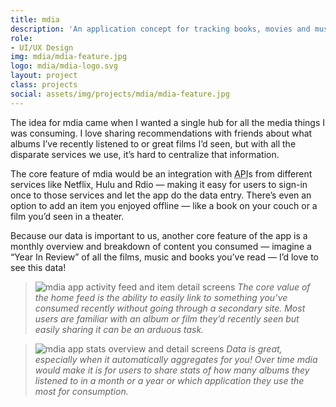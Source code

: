 ```yaml
---
title: mdia
description: 'An application concept for tracking books, movies and music you enjoy.'
role:
- UI/UX Design
img: mdia/mdia-feature.jpg
logo: mdia/mdia-logo.svg
layout: project
class: projects
social: assets/img/projects/mdia/mdia-feature.jpg
---
```


The idea for mdia came when I wanted a single hub for all the media things I was consuming. I love sharing recommendations with friends about what albums I’ve recently listened to or great films I’d seen, but with all the disparate services we use, it’s hard to centralize that information.

The core feature of mdia would be an integration with <abbr title="Application Program Interface">API</abbr>s from different services like Netflix, Hulu and Rdio — making it easy for users to sign-in once to those services and let the app do the data entry. There’s even an option to add an item you enjoyed offline — like a book on your couch or a film you’d seen in a theater.

Because our data is important to us, another core feature of the app is a monthly overview and breakdown of content you consumed — imagine a “Year In Review” of all the films, music and books you’ve read — I’d love to see this data!

> <img class="lazy" data-src="{{ site.baseurl }}/assets/img/projects/mdia/mdia-1.png" alt="mdia app activity feed and item detail screens"> *The core value of the home feed is the ability to easily link to something you’ve consumed recently without going through a secondary site. Most users are familiar with an album or film they’d recently seen but easily sharing it can be an arduous task.*

> <img class="lazy" data-src="{{ site.baseurl }}/assets/img/projects/mdia/mdia-2.png" alt="mdia app stats overview and detail screens"> *Data is great, especially when it automatically aggregates for you! Over time mdia would make it is for users to share stats of how many albums they listened to in a month or a year or which application they use the most  for consumption.*